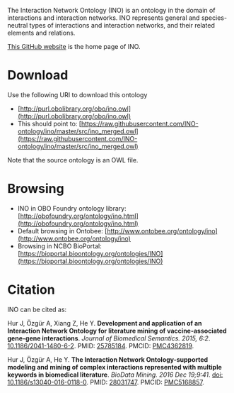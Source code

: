 The Interaction Network Ontology (INO) is an ontology in the domain of interactions and interaction networks. INO represents general and species-neutral types of interactions and interaction networks, and their related elements and relations.

[This GitHub website](https://github.com/INO-ontology/ino) is the home page of INO. 

# Download

Use the following URI to download this ontology

* [http://purl.obolibrary.org/obo/ino.owl](http://purl.obolibrary.org/obo/ino.owl)
* This should point to: [https://raw.githubusercontent.com/INO-ontology/ino/master/src/ino_merged.owl](https://raw.githubusercontent.com/INO-ontology/ino/master/src/ino_merged.owl)

Note that the source ontology is an OWL file.  

# Browsing

* INO in OBO Foundry ontology library: [http://obofoundry.org/ontology/ino.html](http://obofoundry.org/ontology/ino.html)
* Default browsing in Ontobee: [http://www.ontobee.org/ontology/ino](http://www.ontobee.org/ontology/ino)
* Browsing in NCBO BioPortal: [https://bioportal.bioontology.org/ontologies/INO](https://bioportal.bioontology.org/ontologies/INO)

# Citation

INO can be cited as:

Hur J, Özgür A, Xiang Z, He Y. <b>Development and application of an Interaction Network Ontology for literature mining of vaccine-associated gene-gene interactions</b>. <i>Journal of Biomedical Semantics. 2015, 6:2</i>. <a href="http://www.dx.doi.org/10.1186/2041-1480-6-2">10.1186/2041-1480-6-2</a>. PMID: [25785184](https://www.ncbi.nlm.nih.gov/pubmed/25785184). PMCID: [PMC4362819](https://www.ncbi.nlm.nih.gov/pmc/articles/PMC4362819/). 

Hur J, Özgür A, He Y. <b>The Interaction Network Ontology-supported modeling and mining of complex interactions represented with multiple keywords in biomedical literature</b>. <i>BioData Mining. 2016 Dec 19;9:41</i>. <a href="http://www.dx.doi.org/10.1186/s13040-016-0118-0">doi: 10.1186/s13040-016-0118-0</a>. PMID: [28031747](https://www.ncbi.nlm.nih.gov/pubmed/28031747). PMCID: [PMC5168857](https://www.ncbi.nlm.nih.gov/pmc/articles/PMC5168857/). 
